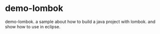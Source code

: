 # demo-lombok
demo-lombok.  a sample about how to build a java project with lombok. and show how to use in eclipse.
